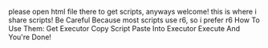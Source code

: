 please open html file there to get scripts, anyways welcome!
this is where i share scripts!
Be Careful Because most scripts use r6, so i prefer r6
How To Use Them:
Get Executor
Copy Script
Paste Into Executor
Execute
And You're Done!
